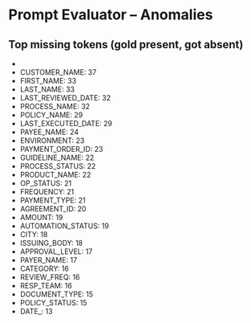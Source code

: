 # Prompt Evaluator – Anomalies

## Top missing tokens (gold present, got absent)

- ['STATUS', 'STATE', 'RESULT', 'OUTCOME']: 43
- CUSTOMER_NAME: 37
- FIRST_NAME: 33
- LAST_NAME: 33
- LAST_REVIEWED_DATE: 32
- PROCESS_NAME: 32
- POLICY_NAME: 29
- LAST_EXECUTED_DATE: 29
- PAYEE_NAME: 24
- ENVIRONMENT: 23
- PAYMENT_ORDER_ID: 23
- GUIDELINE_NAME: 22
- PROCESS_STATUS: 22
- PRODUCT_NAME: 22
- OP_STATUS: 21
- FREQUENCY: 21
- PAYMENT_TYPE: 21
- AGREEMENT_ID: 20
- AMOUNT: 19
- AUTOMATION_STATUS: 19
- CITY: 18
- ISSUING_BODY: 18
- APPROVAL_LEVEL: 17
- PAYER_NAME: 17
- CATEGORY: 16
- REVIEW_FREQ: 16
- RESP_TEAM: 16
- DOCUMENT_TYPE: 15
- POLICY_STATUS: 15
- DATE_: 13
